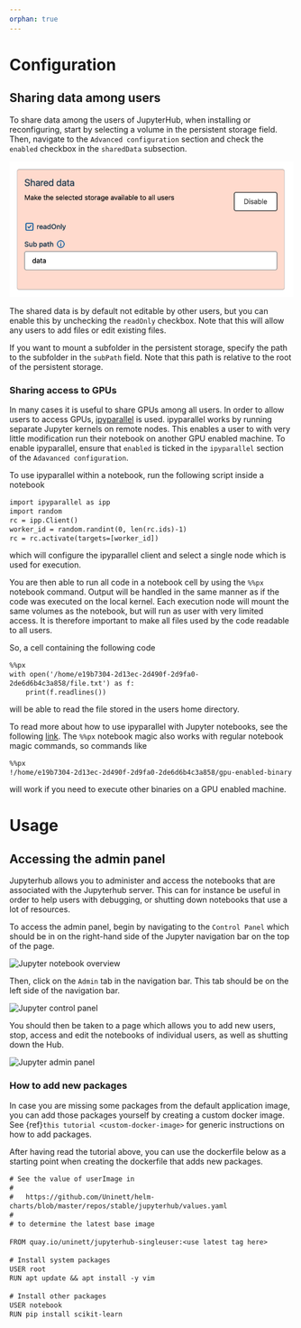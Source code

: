 ```yaml
---
orphan: true
---
```


# Configuration
## Sharing data among users
To share data among the users of JupyterHub, when installing or reconfiguring,
start by selecting a volume in the persistent storage field.
Then, navigate to the `Advanced configuration` section and check the `enabled`
checkbox in the `sharedData` subsection.

![Reconfigure jupyter with shared data](./jupyterhub_shared_data.png)

The shared data is by default not editable by other users, but you can enable
this by unchecking the `readOnly` checkbox. Note that this will allow any
users to add files or edit existing files.

If you want to mount a subfolder in the persistent storage, specify the path
to the subfolder in the `subPath` field. Note that this path is relative to
the root of the persistent storage.

### Sharing access to GPUs
In many cases it is useful to share GPUs among all users. In order to allow users to access GPUs,
[ipyparallel](https://ipyparallel.readthedocs.io/en/latest/) is used.
ipyparallel works by running separate Jupyter kernels on remote nodes.
This enables a user to with very little modification run their notebook on another GPU enabled machine.
To enable ipyparallel, ensure that `enabled` is ticked in the `ipyparallel` section of the `Adavanced configuration`.

To use ipyparallel within a notebook, run the following script inside a notebook
```
import ipyparallel as ipp
import random
rc = ipp.Client()
worker_id = random.randint(0, len(rc.ids)-1)
rc = rc.activate(targets=[worker_id])
```
which will configure the ipyparallel client and select a single node which is used for execution.

You are then able to run all code in a notebook cell by using the `%%px` notebook command. Output will be handled in the same manner as if the code was executed on the local kernel.
Each execution node will mount the same volumes as the notebook, but will run as user with very limited access. It is therefore important to make all files used by the code readable to all users.

So, a cell containing the following code
```
%%px
with open('/home/e19b7304-2d13ec-2d490f-2d9fa0-2de6d6b4c3a858/file.txt') as f:
    print(f.readlines())
```
will be able to read the file stored in the users home directory.

To read more about how to use ipyparallel with Jupyter notebooks, see the following [link](https://ipyparallel.readthedocs.io/en/latest/magics.html).
The `%%px` notebook magic also works with regular notebook magic commands, so commands like
```
%%px
!/home/e19b7304-2d13ec-2d490f-2d9fa0-2de6d6b4c3a858/gpu-enabled-binary
```
will work if you need to execute other binaries on a GPU enabled machine.


# Usage
## Accessing the admin panel
Jupyterhub allows you to administer and access the notebooks that are
associated with the Jupyterhub server. This can for instance be useful in
order to help users with debugging, or shutting down notebooks that use a lot
of resources.

To access the admin panel, begin by navigating to the `Control Panel` which
should be in on the right-hand side of the Jupyter navigation bar on the top
of the page.

![Jupyter notebook overview](./jupyterhub_jup.png)

Then, click on the `Admin` tab in the navigation bar. This tab should be on
the left side of the navigation bar.

![Jupyter control panel](./jupyterhub_control_panel.png)

You should then be taken to a page which
allows you to add new users, stop, access and edit the notebooks of individual
users, as well as shutting down the Hub.

![Jupyter admin panel](./jupyterhub_admin.png)

### How to add new packages
In case you are missing some packages from the default application image, you can add those packages yourself by creating a custom docker image.
See  {ref}`this tutorial <custom-docker-image>`  for generic instructions on how to add packages.

After having read the tutorial above, you can use the dockerfile below as a starting point when creating the dockerfile that adds new packages.
```
# See the value of userImage in
#
#   https://github.com/Uninett/helm-charts/blob/master/repos/stable/jupyterhub/values.yaml
#
# to determine the latest base image

FROM quay.io/uninett/jupyterhub-singleuser:<use latest tag here>

# Install system packages
USER root
RUN apt update && apt install -y vim

# Install other packages
USER notebook
RUN pip install scikit-learn
```
